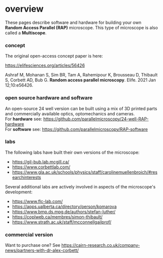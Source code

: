 # overview

These pages describe software and hardware for building your own <b>Random Access Parallel (RAP)</b> microscope. This type of microscope is also called a <b> Multiscope</b>.

### concept

The original open-access concept paper is here:

https://elifesciences.org/articles/56426

Ashraf M, Mohanan S, Sim BR, Tam A, Rahemipour K, Brousseau D, Thibault S, Corbett AD, Bub G. <b>Random access parallel microscopy</b>. Elife. 2021 Jan 12;10:e56426.

### open source hardware and software

An open-source 24 well version can be built using a mix of 3D printed parts and commercially available optics, optomechanics and cameras.<br>
For **hardware** see: https://github.com/parallelmicroscopy/24-well-RAP-hardware<br>
For **software** see: https://github.com/parallelmicroscopy/RAP-software


### labs

The following labs have built their own versions of the microscope:

- https://gil-bub.lab.mcgill.ca/
- https://www.corbettlab.com/
- https://www.gla.ac.uk/schools/physics/staff/carolinemuellenbroich/#researchinterests

Several additional labs are actively involved in aspects of the microscope's development:

- https://www.flc-lab.com/
- https://apps.ualberta.ca/directory/person/komarova
- https://www.bmp.ds.mpg.de/authors/stefan-luther/
- https://coplweb.ca/membres/simon-thibault/
- https://www.strath.ac.uk/staff/mcconnellgailprof/

### commercial version

Want to purchase one? See https://cairn-research.co.uk/company-news/partners-with-dr-alex-corbett/


